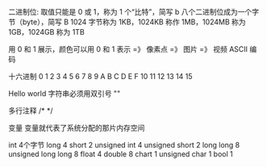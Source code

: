 二进制位: 取值只能是 0 或 1，称为 1 个“比特”，简写 b
八个二进制位成为一个字节（byte），简写 B
1024 字节称为 1KB，1024KB 称作 1MB，1024MB 称为 1GB，1024GB 称为 1TB

用 0 和 1 展示，颜色可以用 0 和 1 表示 =》 像素点 =》 图片 =》 视频 ASCII 编码

十六进制
0 1 2 3 4 5 6 7 8 9 A B C D E F
                    10 11 12 13 14 15



Hello world
字符串必须用双引号 ""

多行注释    /*  */


变量
变量就代表了系统分配的那片内存空间


int                     4个字节
long                    4
short                   2
unsigned int            4
unsigned short          2
long long               8
unsigned long long      8
float                   4
double                  8
chart                   1
unsigned char           1
bool                    1

